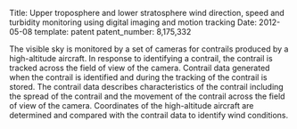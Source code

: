 Title: Upper troposphere and lower stratosphere wind direction, speed and turbidity monitoring using digital imaging and motion tracking
Date: 2012-05-08
template: patent
patent_number: 8,175,332

The visible sky is monitored by a set of cameras for contrails produced
by a high-altitude aircraft. In response to identifying a contrail, the
contrail is tracked across the field of view of the camera. Contrail
data generated when the contrail is identified and during the tracking
of the contrail is stored. The contrail data describes characteristics
of the contrail including the spread of the contrail and the movement of
the contrail across the field of view of the camera. Coordinates of the
high-altitude aircraft are determined and compared with the contrail
data to identify wind conditions. 

